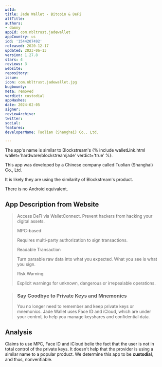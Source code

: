 ```yaml
---
wsId: 
title: Jade Wallet - Bitcoin & DeFi
altTitle: 
authors:
- danny
appId: com.nbltrust.jadewallet
appCountry: us
idd: '1544207492'
released: 2020-12-17
updated: 2023-06-13
version: 1.27.8
stars: 4
reviews: 3
website: 
repository: 
issue: 
icon: com.nbltrust.jadewallet.jpg
bugbounty: 
meta: removed
verdict: custodial
appHashes: 
date: 2024-02-05
signer: 
reviewArchive: 
twitter: 
social: 
features: 
developerName: Tuolian (Shanghai) Co., Ltd.

---
```


The app's name is similar to Blockstream's {% include walletLink.html wallet='hardware/blockstreamjade' verdict='true' %}. 

This app was developed by a Chinese company called Tuolian (Shanghai) Co., Ltd. 

It is likely they are using the similarity of Blockstream's product. 

There is no Android equivalent.

## App Description from Website

> Access DeFi via WalletConnect. Prevent hackers from hacking your digital assets.
>
> MPC-based
>
> Requires multi-party authorization to sign transactions.
>
> Readable Transaction
>
> Turn parsable raw data into what you expected. What you see is what you sign.
>
> Risk Warning
>
> Explicit warnings for unknown, dangerous or irrepealable operations.

> ### Say Goodbye to Private Keys and Mnemonics
>
> You no longer need to remember and keep private keys or mnemonics. Jade Wallet uses Face ID and iCloud, which are under your control, to help you manage keyshares and confidential data.

## Analysis 

Claims to use MPC, Face ID and iCloud belie the fact that the user is not in total control of the private keys. It doesn't help that the provider is using a similar name to a popular product. We determine this app to be **custodial**, and thus, nonverifiable.